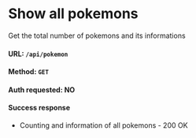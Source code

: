 # Show all pokemons

Get the total number of pokemons and its informations

#### URL: `/api/pokemon`

#### Method: `GET`

#### Auth requested: NO

#### Success response

* Counting and information of all pokemons - 200 OK